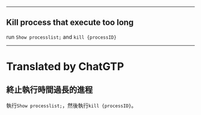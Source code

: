 <!--HugoNoteFlag-->

---

## Kill process that execute too long

run `Show processlist;` and `kill {processID}`


---

<!--HugoNoteZhFlag-->

# Translated by ChatGTP

## 終止執行時間過長的進程

執行`Show processlist;`，然後執行`kill {processID}`。